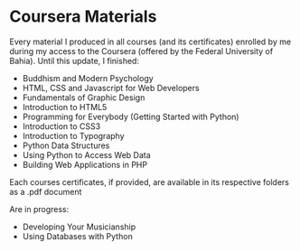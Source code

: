 # Coursera Materials

Every material I produced in all courses (and its certificates) enrolled by me during my access to the Coursera (offered by the Federal University of Bahia). Until this update, I finished:

- Buddhism and Modern Psychology
- HTML, CSS and Javascript for Web Developers
- Fundamentals of Graphic Design
- Introduction to HTML5
- Programming for Everybody (Getting Started with Python)
- Introduction to CSS3
- Introduction to Typography
- Python Data Structures
- Using Python to Access Web Data
- Building Web Applications in PHP

Each courses certificates, if provided, are available in its respective folders as a .pdf document

Are in progress:

- Developing Your Musicianship
- Using Databases with Python
